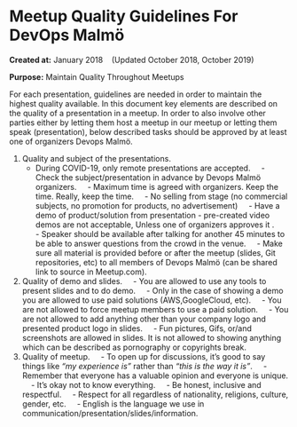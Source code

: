 # Meetup Quality Guidelines For DevOps Malmö

**Created at:** January 2018
   (Updated October 2018, October 2019)

**Purpose:** Maintain Quality Throughout Meetups

For each presentation, guidelines are needed in order to maintain the highest quality available. In this document key elements are described on the quality of a presentation in a meetup. In order to also involve other parties either by letting them host a meetup in our meetup or letting them speak (presentation), below described tasks should be approved by at least one of organizers Devops Malmö.

1. Quality and subject of the presentations.    
    - During COVID-19, only remote presentations are accepted.
    - Check the subject/presentation in advance by Devops Malmö organizers.
    - Maximum time is agreed with organizers. Keep the time. Really, keep the time.
    - No selling from stage (no commercial subjects, no promotion for products, no advertisement)
    - Have a demo of product/solution from presentation - pre-created video demos are not acceptable, Unless one of organizers approves it .
    - Speaker should be available after talking for another 45 minutes to be able to answer questions from the crowd in the venue.
    - Make sure all material is provided before or after the meetup (slides, Git repositories, etc) to all members of Devops Malmö (can be shared link to source in Meetup.com).
1. Quality of demo and slides.
    - You are allowed to use any tools to present slides and to do demo.
    - Only in the case of showing a demo you are allowed to use paid solutions (AWS,GoogleCloud, etc).
    - You are not allowed to force meetup members to use a paid solution.
    - You are not allowed to add anything other than your company logo and presented product logo in slides.
    - Fun pictures, Gifs, or/and screenshots are allowed in slides. It is not allowed to showing anything which can be described as pornography or copyrights break.
1. Quality of meetup.
    - To open up for discussions, it’s good to say things like _“my experience is”_ rather than _“this is the way it is”_.
    - Remember that everyone has a valuable opinion and everyone is unique.
    - It’s okay not to know everything.
    - Be honest, inclusive and respectful.
    - Respect for all regardless of nationality, religions, culture, gender, etc.
    - English is the language we use in communication/presentation/slides/information.

